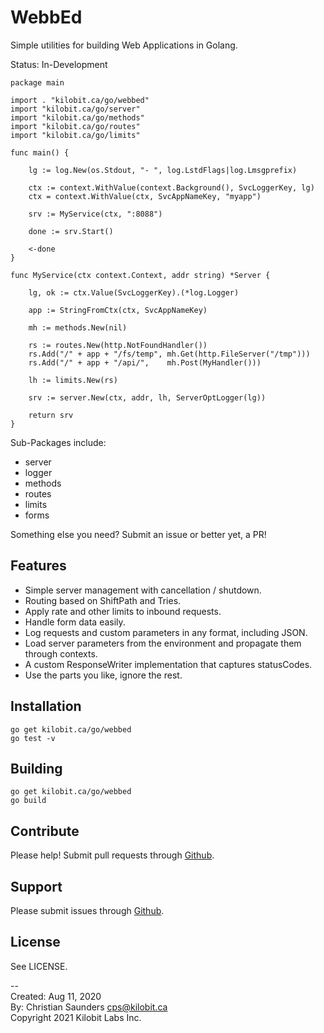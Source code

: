 WebbEd
======

Simple utilities for building Web Applications in Golang.

Status: In-Development

```
package main

import . "kilobit.ca/go/webbed"
import "kilobit.ca/go/server"
import "kilobit.ca/go/methods"
import "kilobit.ca/go/routes"
import "kilobit.ca/go/limits"

func main() {

	lg := log.New(os.Stdout, "- ", log.LstdFlags|log.Lmsgprefix)

	ctx := context.WithValue(context.Background(), SvcLoggerKey, lg)
	ctx = context.WithValue(ctx, SvcAppNameKey, "myapp")

	srv := MyService(ctx, ":8088")

	done := srv.Start()

	<-done
}

func MyService(ctx context.Context, addr string) *Server {

	lg, ok := ctx.Value(SvcLoggerKey).(*log.Logger)

	app := StringFromCtx(ctx, SvcAppNameKey)

	mh := methods.New(nil)

	rs := routes.New(http.NotFoundHandler())
	rs.Add("/" + app + "/fs/temp", mh.Get(http.FileServer("/tmp")))
	rs.Add("/" + app + "/api/",    mh.Post(MyHandler()))

	lh := limits.New(rs)

	srv := server.New(ctx, addr, lh, ServerOptLogger(lg))

	return srv
}

```

Sub-Packages include:

- server
- logger
- methods
- routes
- limits
- forms

Something else you need?  Submit an issue or better yet, a PR!

Features
--------

- Simple server management with cancellation / shutdown.
- Routing based on ShiftPath and Tries.
- Apply rate and other limits to inbound requests.
- Handle form data easily.
- Log requests and custom parameters in any format, including JSON.
- Load server parameters from the environment and propagate them
  through contexts.
- A custom ResponseWriter implementation that captures statusCodes.
- Use the parts you like, ignore the rest.

Installation
------------

```
go get kilobit.ca/go/webbed
go test -v
```

Building
--------

```
go get kilobit.ca/go/webbed
go build
```

Contribute
----------

Please help!  Submit pull requests through
[Github](https://github.com/kilobit/webbed).

Support
-------

Please submit issues through
[Github](https://github.com/kilobit/webbed).

License
-------

See LICENSE.

--  
Created: Aug 11, 2020  
By: Christian Saunders <cps@kilobit.ca>  
Copyright 2021 Kilobit Labs Inc.  
